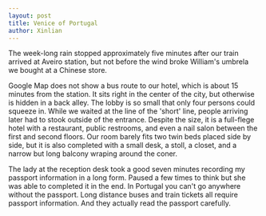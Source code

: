 ```yaml
---
layout: post
title: Venice of Portugal
author: Xinlian
---
```


The week-long rain stopped approximately five minutes after our train arrived at Aveiro station, but not before the wind broke William's umbrela we bought at a Chinese store.

Google Map does not show a bus route to our hotel, which is about 15 minutes from the station.  It sits right in the center of the city, but otherwise is hidden in a back alley.  The lobby is so small that only four persons could squeeze in.  While we waited at the line of the 'short' line, people arriving later had to stook outside of the entrance.  Despite the size, it is a full-flege hotel with a restaurant, public restrooms, and even a nail salon between the first and second floors.  Our room barely fits two twin beds placed side by side, but it is also completed with a small desk, a stoll, a closet, and a narrow but long balcony wraping around the coner.

The lady at the reception desk took a good seven  minutes recording my passport information in a long form.  Paused a few times to think but she was able to completed it in the end.  In Portugal you can't go anywhere without the passport.  Long distance buses and train tickets all require passport information.  And they actually read the passport carefully.
